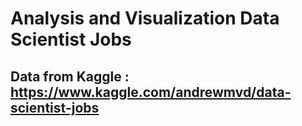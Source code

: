 # Analysis and Visualization Data Scientist Jobs
## Data from Kaggle : https://www.kaggle.com/andrewmvd/data-scientist-jobs
